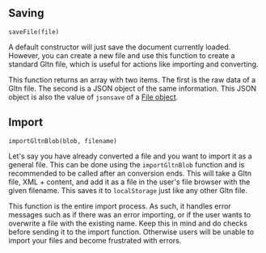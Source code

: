 ## Saving
`saveFile(file)`

A default constructor will just save the document currently loaded. However, you can create a new file and use this function to create a standard Gltn file, which is useful for actions like importing and converting.

This function returns an array with two items. The first is the raw data of a Gltn file. The second is a JSON object of the same information. This JSON object is also the value of `jsonsave` of a <a href='?File/Reference'>File object</a>.

## Import
`importGltnBlob(blob, filename)`

Let's say you have already converted a file and you want to import it as a general file. This can be done using the `importGltnBlob` function and is recommended to be called after an conversion ends. This will take a Gltn file, XML + content, and add it as a file in the user's file browser with the given filename. This saves it to `localStorage` just like any other Gltn file. 

This function is the entire import process. As such, it handles error messages such as if there was an error importing, or if the user wants to overwrite a file with the existing name. Keep this in mind and do checks before sending it to the import function. Otherwise users will be unable to import your files and become frustrated with errors.